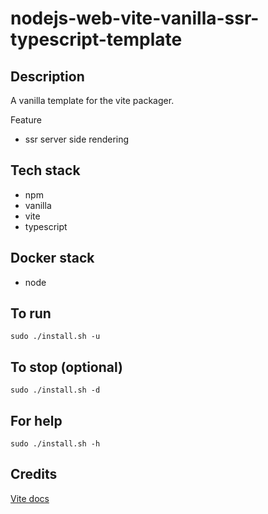 # nodejs-web-vite-vanilla-ssr-typescript-template

## Description
A vanilla template for the vite packager.

Feature
- ssr server side rendering

## Tech stack
- npm
- vanilla
- vite
- typescript

## Docker stack
- node

## To run
`sudo ./install.sh -u`

## To stop (optional)
`sudo ./install.sh -d`

## For help
`sudo ./install.sh -h`

## Credits
[Vite docs](https://vitejs.dev/guide/)